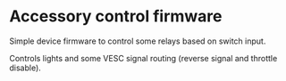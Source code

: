 # Accessory control firmware

Simple device firmware to control some relays based on switch input.

Controls lights and some VESC signal routing (reverse signal and throttle disable).
